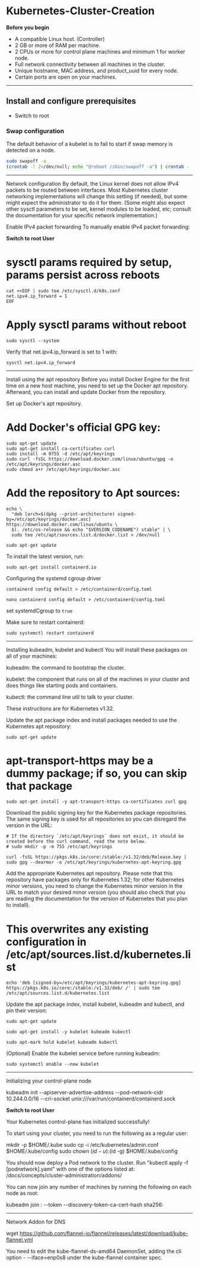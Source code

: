 # Kubernetes-Cluster-Creation

**Before you begin** 
- A compatible Linux host. (Controller)
- 2 GB or more of RAM per machine.
- 2 CPUs or more for control plane machines and minimum 1 for worker node.
- Full network connectivity between all machines in the cluster.
- Unique hostname, MAC address, and product_uuid for every node. 
- Certain ports are open on your machines.

--- 

## Install and configure prerequisites

- Switch to root

### Swap configuration
The default behavior of a kubelet is to fail to start if swap memory is detected on a node.

```bash
sudo swapoff -a 
(crontab -l 2>/dev/null; echo "@reboot /sbin/swapoff -a") | crontab - || true
```
---

Network configuration
By default, the Linux kernel does not allow IPv4 packets to be routed between interfaces. Most Kubernetes cluster networking implementations will change this setting (if needed), but some might expect the administrator to do it for them. (Some might also expect other sysctl parameters to be set, kernel modules to be loaded, etc; consult the documentation for your specific network implementation.)

Enable IPv4 packet forwarding
To manually enable IPv4 packet forwarding:

**Switch to root User**

# sysctl params required by setup, params persist across reboots
```
cat <<EOF | sudo tee /etc/sysctl.d/k8s.conf
net.ipv4.ip_forward = 1
EOF
```
# Apply sysctl params without reboot
```
sudo sysctl --system
```
Verify that net.ipv4.ip_forward is set to 1 with:
```
sysctl net.ipv4.ip_forward
```

---

Install using the apt repository
Before you install Docker Engine for the first time on a new host machine, you need to set up the Docker apt repository. Afterward, you can install and update Docker from the repository.

Set up Docker's apt repository.


# Add Docker's official GPG key:
```
sudo apt-get update
sudo apt-get install ca-certificates curl
sudo install -m 0755 -d /etc/apt/keyrings
sudo curl -fsSL https://download.docker.com/linux/ubuntu/gpg -o /etc/apt/keyrings/docker.asc
sudo chmod a+r /etc/apt/keyrings/docker.asc
```
# Add the repository to Apt sources:
```
echo \
  "deb [arch=$(dpkg --print-architecture) signed-by=/etc/apt/keyrings/docker.asc] https://download.docker.com/linux/ubuntu \
  $(. /etc/os-release && echo "$VERSION_CODENAME") stable" | \
  sudo tee /etc/apt/sources.list.d/docker.list > /dev/null
```
```
sudo apt-get update
```

To install the latest version, run:
```
sudo apt-get install containerd.io
```

Configuring the systemd cgroup driver 
```
containerd config default > /etc/containerd/config.toml
```
```
nano containerd config default > /etc/containerd/config.toml
```
set systemdCgroup to `true`

Make sure to restart containerd:
```
sudo systemctl restart containerd
```

---
Installing kubeadm, kubelet and kubectl
You will install these packages on all of your machines:

kubeadm: the command to bootstrap the cluster.

kubelet: the component that runs on all of the machines in your cluster and does things like starting pods and containers.

kubectl: the command line util to talk to your cluster.



These instructions are for Kubernetes v1.32.

Update the apt package index and install packages needed to use the Kubernetes apt repository:
```
sudo apt-get update
```
# apt-transport-https may be a dummy package; if so, you can skip that package
```
sudo apt-get install -y apt-transport-https ca-certificates curl gpg
```
Download the public signing key for the Kubernetes package repositories. The same signing key is used for all repositories so you can disregard the version in the URL:

```
# If the directory `/etc/apt/keyrings` does not exist, it should be created before the curl command, read the note below.
# sudo mkdir -p -m 755 /etc/apt/keyrings
```

```
curl -fsSL https://pkgs.k8s.io/core:/stable:/v1.32/deb/Release.key | sudo gpg --dearmor -o /etc/apt/keyrings/kubernetes-apt-keyring.gpg
```

Add the appropriate Kubernetes apt repository. Please note that this repository have packages only for Kubernetes 1.32; for other Kubernetes minor versions, you need to change the Kubernetes minor version in the URL to match your desired minor version (you should also check that you are reading the documentation for the version of Kubernetes that you plan to install).

# This overwrites any existing configuration in /etc/apt/sources.list.d/kubernetes.list
```
echo 'deb [signed-by=/etc/apt/keyrings/kubernetes-apt-keyring.gpg] https://pkgs.k8s.io/core:/stable:/v1.32/deb/ /' | sudo tee /etc/apt/sources.list.d/kubernetes.list
```
Update the apt package index, install kubelet, kubeadm and kubectl, and pin their version:
```
sudo apt-get update
```
```
sudo apt-get install -y kubelet kubeadm kubectl
```
```
sudo apt-mark hold kubelet kubeadm kubectl
```
(Optional) Enable the kubelet service before running kubeadm:
```
sudo systemctl enable --now kubelet
```

---
Initializing your control-plane node 

kubeadm init --apiserver-advertise-address <ip> --pod-network-cidr 10.244.0.0/16 --cri-socket unix:///var/run/containerd/containerd.sock

**Switch to root User**

Your Kubernetes control-plane has initialized successfully!

To start using your cluster, you need to run the following as a regular user:

  mkdir -p $HOME/.kube
  sudo cp -i /etc/kubernetes/admin.conf $HOME/.kube/config
  sudo chown $(id -u):$(id -g) $HOME/.kube/config

You should now deploy a Pod network to the cluster.
Run "kubectl apply -f [podnetwork].yaml" with one of the options listed at:
  /docs/concepts/cluster-administration/addons/

You can now join any number of machines by running the following on each node
as root:

  kubeadm join <control-plane-host>:<control-plane-port> --token <token> --discovery-token-ca-cert-hash sha256:<hash>

  
---
Network Addon for DNS


wget https://github.com/flannel-io/flannel/releases/latest/download/kube-flannel.yml


You need to edit the kube-flannel-ds-amd64 DaemonSet, adding the cli option - --iface=enp0s8 under the kube-flannel container spec.



